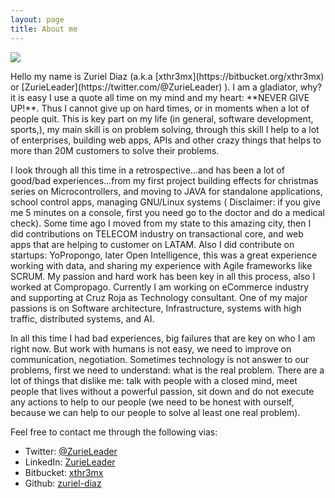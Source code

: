 ```yaml
---
layout: page
title: About me
---
```


<div class="avatar" id="about-me">
    <img src="{{ site.baseurl }}/public/images/me.jpg"/>
</div>

<p class="description">Hello my name is Zuriel Diaz (a.k.a [xthr3mx](https://bitbucket.org/xthr3mx) or [ZurieLeader](https://twitter.com/@ZurieLeader) ). I am a gladiator, why? it is easy I use a quote all time on my mind and my heart: **NEVER GIVE UP!**. Thus I cannot give up on hard times, or in moments when a lot of people quit. This is key part on my life (in general, software development, sports,), my main skill is on problem solving, through this skill I help to a lot of enterprises, building web apps, APIs and other crazy things that helps to more than 20M customers to solve their problems.</p>

I look through all this time in a retrospective…and has been a lot of good/bad experiences…from my first project building effects for christmas series on Microcontrollers, and moving to JAVA for standalone applications, school control apps, managing GNU/Linux systems ( Disclaimer: if you give me 5 minutes on a console, first you need go to the doctor and do a medical check). Some time ago I moved from my state to this amazing city, then I did contributions on TELECOM industry on transactional core, and web apps that are helping to customer on LATAM. Also I did contribute on startups: YoPropongo, later Open Intelligence, this was a great experience working with data, and sharing my experience with Agile frameworks like SCRUM. My passion and hard work has been key in all this process, also I worked at Compropago. Currently I am working on eCommerce industry and supporting at Cruz Roja as Technology consultant. One of my major passions is on Software architecture, Infrastructure, systems with high traffic, distributed systems, and AI.

In all this time I had bad experiences, big failures that are key on who I am right now. But work with humans is not easy, we need to improve on communication, negotiation. Sometimes technology is not answer to our problems, first we need to understand: what is the real problem. There are a lot of things that dislike me: talk with people with a closed mind, meet people that lives without a powerful passion, sit down and do not execute any actions to help to our people (we need to be honest with ourself, because we can help to our people to solve al least one real problem).

Feel free to contact me through the following vias:

* Twitter: [@ZurieLeader](https://twitter.com/@ZurieLeader)
* LinkedIn: [ZurieLeader](https://www.linkedin.com/in/zurieleader)
* Bitbucket: [xthr3mx](https://bitbucket.org/xthr3mx)
* Github: [zuriel-diaz](https://github.com/zuriel-diaz)